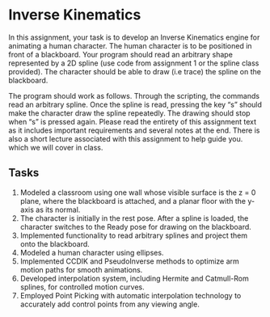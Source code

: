 # Inverse Kinematics

In this assignment, your task is to develop an Inverse Kinematics engine for animating a human character. The human character is to be positioned in front of a blackboard. Your program should read an arbitrary shape represented by a 2D spline (use code from assignment 1 or the spline class provided). The character should be able to draw (i.e trace) the spline on the blackboard.

The program should work as follows. Through the scripting, the commands read an arbitrary spline. Once the spline is read, pressing the key “s” should make the character draw the spline repeatedly. The drawing should stop when “s” is pressed again. Please read the entirety of this assignment text as it includes important requirements and several notes at the end. There is also a short lecture associated with this assignment to help guide you. which we will cover in class.

## Tasks

1.  Modeled a classroom using one wall whose visible surface is the z = 0 plane, where the blackboard is attached, and a planar floor with the y-axis as its normal.
1.  The character is initially in the rest pose. After a spline is loaded, the character switches to the Ready pose for drawing on the blackboard.
1.  Implemented functionality to read arbitrary splines and project them onto the blackboard.
1.  Modeled a human character using ellipses.
1.  Implemented CCDIK and PseudoInverse methods to optimize arm motion paths for smooth animations.
1.  Developed interpolation system, including Hermite and Catmull-Rom splines, for controlled motion curves.
1.  Employed Point Picking with automatic interpolation technology to accurately add control points from any viewing angle.
